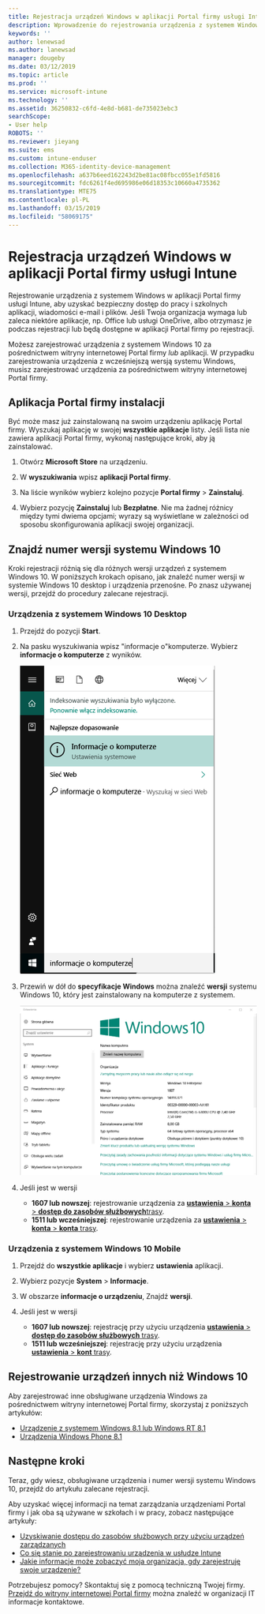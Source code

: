 ```yaml
---
title: Rejestracja urządzeń Windows w aplikacji Portal firmy usługi Intune | Dokumentacja firmy Microsoft
description: Wprowadzenie do rejestrowania urządzenia z systemem Windows w aplikacji Portal firmy
keywords: ''
author: lenewsad
ms.author: lanewsad
manager: dougeby
ms.date: 03/12/2019
ms.topic: article
ms.prod: ''
ms.service: microsoft-intune
ms.technology: ''
ms.assetid: 36250832-c6fd-4e8d-b681-de735023ebc3
searchScope:
- User help
ROBOTS: ''
ms.reviewer: jieyang
ms.suite: ems
ms.custom: intune-enduser
ms.collection: M365-identity-device-management
ms.openlocfilehash: a637b6eed162243d2be81ac08fbcc055e1fd5816
ms.sourcegitcommit: fdc6261f4ed695986e06d18353c10660a4735362
ms.translationtype: MTE75
ms.contentlocale: pl-PL
ms.lasthandoff: 03/15/2019
ms.locfileid: "58069175"
---
```

# <a name="windows-device-enrollment-in-intune-company-portal"></a>Rejestracja urządzeń Windows w aplikacji Portal firmy usługi Intune  

Rejestrowanie urządzenia z systemem Windows w aplikacji Portal firmy usługi Intune, aby uzyskać bezpieczny dostęp do pracy i szkolnych aplikacji, wiadomości e-mail i plików. Jeśli Twoja organizacja wymaga lub zaleca niektóre aplikacje, np. Office lub usługi OneDrive, albo otrzymasz je podczas rejestracji lub będą dostępne w aplikacji Portal firmy po rejestracji.  

Możesz zarejestrować urządzenia z systemem Windows 10 za pośrednictwem witryny internetowej Portal firmy *lub* aplikacji. W przypadku zarejestrowania urządzenia z wcześniejszą wersją systemu Windows, musisz zarejestrować urządzenia za pośrednictwem witryny internetowej Portal firmy.  

## <a name="install-company-portal-app"></a>Aplikacja Portal firmy instalacji  
Być może masz już zainstalowaną na swoim urządzeniu aplikację Portal firmy. Wyszukaj aplikację w swojej __wszystkie aplikacje__ listy.  Jeśli lista nie zawiera aplikacji Portal firmy, wykonaj następujące kroki, aby ją zainstalować.  

1. Otwórz **Microsoft Store** na urządzeniu.

2. W **wyszukiwania** wpisz **aplikacji Portal firmy**.

3. Na liście wyników wybierz kolejno pozycje **Portal firmy** > **Zainstaluj**.

4. Wybierz pozycję **Zainstaluj** lub **Bezpłatne**. Nie ma żadnej różnicy między tymi dwiema opcjami; wyrazy są wyświetlane w zależności od sposobu skonfigurowania aplikacji swojej organizacji.  

## <a name="find-windows-10-version-number"></a>Znajdź numer wersji systemu Windows 10  
Kroki rejestracji różnią się dla różnych wersji urządzeń z systemem Windows 10. W poniższych krokach opisano, jak znaleźć numer wersji w systemie Windows 10 desktop i urządzenia przenośne. Po znasz używanej wersji, przejdź do procedury zalecane rejestracji.  

### <a name="windows-10-desktop-devices"></a>Urządzenia z systemem Windows 10 Desktop  

1. Przejdź do pozycji **Start**.

2. Na pasku wyszukiwania wpisz "informacje o"komputerze. Wybierz __informacje o komputerze__ z wyników.  


   ![ustawienia wyszukiwania dla opcji informacje o komputerze](media/searching_for_about_your_pc.png)  

3. Przewiń w dół do **specyfikacje Windows** można znaleźć **wersji** systemu Windows 10, który jest zainstalowany na komputerze z systemem.  


   ![Opcja Informacje o komputerze w systemie Windows 10 Desktop](media/settings_about_pc.png)  

4. Jeśli jest w wersji  

    *  __1607 lub nowszej__: rejestrowanie urządzenia za [ **ustawienia** > **konta** > **dostęp do zasobów służbowych**trasy](enroll-windows-10-device.md#enroll-windows-10-version-1607-and-later-device).   
    * __1511 lub wcześniejszej__: rejestrowanie urządzenia za [ **ustawienia** > **konta** > **konta** trasy](enroll-windows-10-device.md#enroll-windows-10-version-1511-and-earlier-device).  

### <a name="windows-10-mobile-devices"></a>Urządzenia z systemem Windows 10 Mobile       

1.  Przejdź do __wszystkie aplikacje__ i wybierz __ustawienia__ aplikacji.  
2.  Wybierz pozycje __System__ > __Informacje__.      
3.  W obszarze __informacje o urządzeniu__, Znajdź __wersji__.  
4. Jeśli jest w wersji  

    *  __1607 lub nowszej__: rejestrację przy użyciu urządzenia [ **ustawienia** > **dostęp do zasobów służbowych** trasy](enroll-windows-10-device.md#enroll-windows-10-version-1607-and-later-device).   
    * __1511 lub wcześniejszej__: rejestrację przy użyciu urządzenia [ **ustawienia** > **kont** trasy](enroll-windows-10-device.md#enroll-windows-10-version-1511-and-earlier-device).  

## <a name="enroll-non-windows-10-devices"></a>Rejestrowanie urządzeń innych niż Windows 10  
Aby zarejestrować inne obsługiwane urządzenia Windows za pośrednictwem witryny internetowej Portal firmy, skorzystaj z poniższych artykułów:   
* [Urządzenie z systemem Windows 8.1 lub Windows RT 8.1](enroll-your-W81-or-rt81-windows.md)  
* [Urządzenia Windows Phone 8.1](enroll-your-wp81-windows.md)    

## <a name="next-steps"></a>Następne kroki  
Teraz, gdy wiesz, obsługiwane urządzenia i numer wersji systemu Windows 10, przejdź do artykułu zalecane rejestracji.  
 
Aby uzyskać więcej informacji na temat zarządzania urządzeniami Portal firmy i jak oba są używane w szkołach i w pracy, zobacz następujące artykuły:  
* [Uzyskiwanie dostępu do zasobów służbowych przy użyciu urządzeń zarządzanych](use-managed-devices-to-get-work-done.md)  
* [Co się stanie po zarejestrowaniu urządzenia w usłudze Intune](what-happens-if-you-install-the-company-portal-app-and-enroll-your-device-in-intune-windows.md)  
* [Jakie informacje może zobaczyć moja organizacja, gdy zarejestruję swoje urządzenie?](what-info-can-your-company-see-when-you-enroll-your-device-in-intune.md)  

Potrzebujesz pomocy? Skontaktuj się z pomocą techniczną Twojej firmy. [Przejdź do witryny internetowej Portal firmy](https://go.microsoft.com/fwlink/?linkid=2010980) można znaleźć w organizacji IT informacje kontaktowe.  
